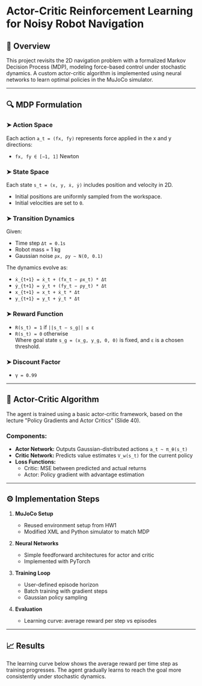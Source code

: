 # Actor-Critic Reinforcement Learning for Noisy Robot Navigation

## 🧭 Overview

This project revisits the 2D navigation problem with a formalized Markov Decision Process (MDP), modeling force-based control under stochastic dynamics. A custom actor-critic algorithm is implemented using neural networks to learn optimal policies in the MuJoCo simulator.

---

## 🔍 MDP Formulation

### ➤ Action Space
Each action `a_t = (fx, fy)` represents force applied in the x and y directions:
- `fx, fy ∈ [−1, 1]` Newton

### ➤ State Space
Each state `s_t = (x, y, ẋ, ẏ)` includes position and velocity in 2D.

- Initial positions are uniformly sampled from the workspace.
- Initial velocities are set to `0`.

### ➤ Transition Dynamics

Given:
- Time step `Δt = 0.1s`
- Robot mass = 1 kg
- Gaussian noise `ρx, ρy ∼ N(0, 0.1)`

The dynamics evolve as:
- `ẋ_{t+1} = ẋ_t + (fx_t − ρx_t) * Δt`
- `ẏ_{t+1} = ẏ_t + (fy_t − ρy_t) * Δt`
- `x_{t+1} = x_t + ẋ_t * Δt`
- `y_{t+1} = y_t + ẏ_t * Δt`


### ➤ Reward Function

- `R(s_t) = 1` if `||s_t − s_g|| ≤ ε`
- `R(s_t) = 0` otherwise  
Where goal state `s_g = (x_g, y_g, 0, 0)` is fixed, and `ε` is a chosen threshold.

### ➤ Discount Factor

- `γ = 0.99`

---

## 🤖 Actor-Critic Algorithm

The agent is trained using a basic actor-critic framework, based on the lecture "Policy Gradients and Actor Critics" (Slide 40).

### Components:

- **Actor Network:** Outputs Gaussian-distributed actions `a_t ~ π_θ(s_t)`
- **Critic Network:** Predicts value estimates `V_w(s_t)` for the current policy
- **Loss Functions:** 
  - Critic: MSE between predicted and actual returns
  - Actor: Policy gradient with advantage estimation

---

## ⚙️ Implementation Steps

1. **MuJoCo Setup**  
   - Reused environment setup from HW1  
   - Modified XML and Python simulator to match MDP

2. **Neural Networks**  
   - Simple feedforward architectures for actor and critic  
   - Implemented with PyTorch

3. **Training Loop**  
   - User-defined episode horizon  
   - Batch training with gradient steps  
   - Gaussian policy sampling

4. **Evaluation**  
   - Learning curve: average reward per step vs episodes

---

## 📈 Results

The learning curve below shows the average reward per time step as training progresses. The agent gradually learns to reach the goal more consistently under stochastic dynamics.
